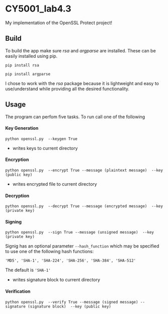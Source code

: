 CY5001_lab4.3
=============

 My implementation of the OpenSSL Protect project!


## Build

To build the app make sure *rsa* and *argparse* are installed. These can be easily installed using pip.

```pip install rsa```

```pip install argparse```


I chose to work with the *rsa* package because it is lightweight and easy to use/understand while providing all the desired functionality.


## Usage

The program can perfom five tasks. To run call one of the following


#### Key Generation

```python openssl.py  --keygen True```

* writes keys to current directory


#### Encryption

```python openssl.py  --encrypt True --message (plaintext message)  --key (public key)```

* writes encrypted file to current directory


#### Decryption

```python openssl.py  --decrypt True --message (encrypted message)  --key (private key)```


#### Signing

```python openssl.py  --sign True --message (unsigned message)  --key (private key)```

Signig has an optional parameter ```--hash_function``` which may be specified to use one of the following hash functions:

```'MD5', 'SHA-1', 'SHA-224', 'SHA-256', 'SHA-384', 'SHA-512'```

The default is ```'SHA-1'``` 

* writes signature block to current directory


#### Verification

```python openssl.py  --verify True --message (signed message) --signature (signature block)  --key (public key)```

 
